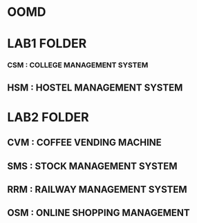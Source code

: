 # OOMD
# LAB1 FOLDER
### CSM : COLLEGE MANAGEMENT SYSTEM
## HSM : HOSTEL MANAGEMENT SYSTEM
# LAB2 FOLDER
## CVM : COFFEE VENDING MACHINE
## SMS : STOCK MANAGEMENT SYSTEM
## RRM : RAILWAY MANAGEMENT SYSTEM
## OSM : ONLINE SHOPPING MANAGEMENT
